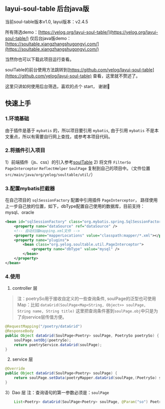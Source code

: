 ## layui-soul-table 后台java版
当前soul-table版本v1.0, layui版本：v2.4.5

所有筛选demo：[https://yelog.org/layui-soul-table/](https://yelog.org/layui-soul-table/)
仅后台java版demo：[https://soultable.xiangzhangshugongyi.com/](https://soultable.xiangzhangshugongyi.com/)

当然你也可以下载此项目运行查看。

soulTable的前台使用方法跳转到[https://github.com/yelog/layui-soul-table](https://github.com/yelog/layui-soul-table) 查看，这里就不赘述了。

这里只讲如何使用后台筛选，喜欢的点个 start， 谢谢🙏

## 快速上手
### 1.环境基础
由于插件是基于 `mybatis` 的，所以项目要引用 `mybatis`, 由于引用 `mybatis` 不是本文重点，所以有需要自行网上查找，或参考本项目代码。

### 2.将插件引入项目
1）前端插件（js、css）的引入参考[soulTable](https://github.com/yelog/layui-soul-table)
2) 将文件 `FilterSo` `PageInterceptor` `ReflectHelper` `SoulPage` 复制到自己的项目中。（文件位置`src/main/java/org/yelog/soultable/util/`）

### 3.配置mybatis拦截器
在自己项目的 `sqlSessionFactory` 配置中引用插件 `PageInterceptor`， 
路径使用上一步自己放的位置，如下，dbType配置自己使用的数据库，目前支持：mysql、oracle
```xml
<bean id="sqlSessionFactory" class="org.mybatis.spring.SqlSessionFactoryBean">  
    <property name="dataSource" ref="dataSource" />  
    <!-- 自动扫描mapping.xml文件 -->  
    <property name="mapperLocations" value="classpath:mapper/*.xml"></property>
    <property name="plugins">
        <bean class="org.yelog.soultable.util.PageInterceptor"> 
            <property name="dbType" value="mysql" />
        </bean>
    </property>
</bean>
```
### 4.使用
1) controller 层
>注：poetrySo用于接收自定义的一些查询条件, soulPage的泛型也可使用Map：比如 `dataGrid(SoulPage<Map<String, Object>> soulPage, String name, String title)`
这里把查询条件塞到`soulPage.obj`中只是为了向service层传值方便。

```java
@RequestMapping("/poetry/dataGrid")
@ResponseBody
public Object dataGrid(SoulPage<Poetry> soulPage, PoetrySo poetrySo) {
    soulPage.setObj(poetrySo);
    return poetryService.dataGrid(soulPage);
}
```
2) service 层
```java
@Override
public Object dataGrid(SoulPage<Poetry> soulPage) {
    return soulPage.setData(poetryMapper.dataGrid(soulPage,(PoetrySo) soulPage.getObj()));
}
```

3）Dao 层
注：查询语句的第一参数必须是：`soulPage`
```java
    List<Poetry> dataGrid(SoulPage<Poetry> soulPage, @Param("so") PoetrySo poetrySo);
```


